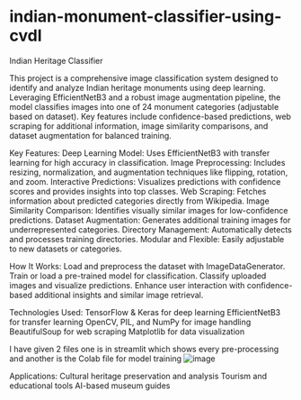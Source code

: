 # indian-monument-classifier-using-cvdl

Indian Heritage Classifier

This project is a comprehensive image classification system designed to identify and analyze Indian heritage monuments using deep learning. Leveraging EfficientNetB3 and a robust image augmentation pipeline, the model classifies images into one of 24 monument categories (adjustable based on dataset). Key features include confidence-based predictions, web scraping for additional information, image similarity comparisons, and dataset augmentation for balanced training.

Key Features:
Deep Learning Model: Uses EfficientNetB3 with transfer learning for high accuracy in classification.
Image Preprocessing: Includes resizing, normalization, and augmentation techniques like flipping, rotation, and zoom.
Interactive Predictions: Visualizes predictions with confidence scores and provides insights into top classes.
Web Scraping: Fetches information about predicted categories directly from Wikipedia.
Image Similarity Comparison: Identifies visually similar images for low-confidence predictions.
Dataset Augmentation: Generates additional training images for underrepresented categories.
Directory Management: Automatically detects and processes training directories.
Modular and Flexible: Easily adjustable to new datasets or categories.

How It Works:
Load and preprocess the dataset with ImageDataGenerator.
Train or load a pre-trained model for classification.
Classify uploaded images and visualize predictions.
Enhance user interaction with confidence-based additional insights and similar image retrieval.

Technologies Used:
TensorFlow & Keras for deep learning
EfficientNetB3 for transfer learning
OpenCV, PIL, and NumPy for image handling
BeautifulSoup for web scraping
Matplotlib for data visualization 

I have given 2 files one is in streamlit which shows every pre-processing and another is the Colab file for model training 
![image](https://github.com/user-attachments/assets/99a20098-9b5a-480f-ae3f-6b55f4ba6222)


Applications:
Cultural heritage preservation and analysis
Tourism and educational tools
AI-based museum guides

